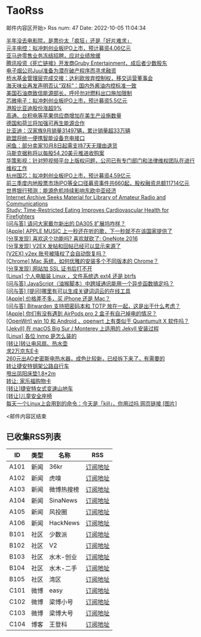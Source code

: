 # TaoRss

邮件内容区开始>
Rss num: 47  Date: 2022-10-05 11:04:34 <br/>

<a href='https://36kr.com/p/1937287369984649'>半年没去电影院，是票价太「疯狂」还是「好片难求」</a><br/>
<a href='https://36kr.com/newsflashes/1944239203273349'>元丰电控：拟冲刺创业板IPO上市，预计募资4.06亿元</a><br/>
<a href='https://36kr.com/newsflashes/1944237955385988'>亚马逊零售业务冻结招聘，应对业绩放缓</a><br/>
<a href='https://36kr.com/newsflashes/1944235187391111'>腾讯投资《死亡链接》开发商Gruby Entertainment，成后者少数股东</a><br/>
<a href='https://36kr.com/newsflashes/1944226039253632'>电子烟公司Juul准备为潜在破产程序而寻求融资</a><br/>
<a href='https://36kr.com/newsflashes/1944223950408327'>桥水基金管理层完成交接：达利欧放弃控制权，移交运营董事会</a><br/>
<a href='https://36kr.com/newsflashes/1944222649174665'>海天味业再发声明否认“双标”：国内外酱油内控标准一致</a><br/>
<a href='https://36kr.com/newsflashes/1944186484738689'>美国石油商致信能源部长，呼吁勿对燃料出口施加限制</a><br/>
<a href='https://36kr.com/newsflashes/1944184793778822'>芯微电子：拟冲刺创业板IPO上市，预计募资5.5亿元</a><br/>
<a href='https://36kr.com/newsflashes/1944183353477765'>港股比亚迪股份涨超9%</a><br/>
<a href='https://36kr.com/newsflashes/1944182573009537'>高通、台积电等苹果供应商增加在美生产设施数量</a><br/>
<a href='https://36kr.com/newsflashes/1944180319275653'>德国和荷兰将加强可再生能源合作</a><br/>
<a href='https://36kr.com/newsflashes/1944179078007433'>比亚迪：汉家族9月销量31497辆，累计销量超33万辆</a><br/>
<a href='https://36kr.com/newsflashes/1944138233072009'>欧盟将统一便携智能设备充电接口</a><br/>
<a href='https://36kr.com/newsflashes/1944137020492425'>闲鱼：部分卖家10月8日起需支持7天无理由退货</a><br/>
<a href='https://36kr.com/newsflashes/1944135705889416'>马斯克据称将以每股54.20美元推进收购案</a><br/>
<a href='https://36kr.com/newsflashes/1944131032025735'>华策影视：针对短视频平台上版权问题，公司已有专门部门和法律维权团队在进行维权工作</a><br/>
<a href='https://36kr.com/newsflashes/1944129512376710'>杭州国芯：拟冲刺创业板IPO上市，预计募资4.59亿元</a><br/>
<a href='https://36kr.com/newsflashes/1944127702616452'>前三季度内地股票市场IPO等全口径募资事件共660起，股权融资总额11714亿元</a><br/>
<a href='https://36kr.com/newsflashes/1944126690740615'>世界银行预测：能源危机持续影响东欧中亚经济</a><br/>
<a href='https://blog.archive.org/2022/10/04/internet-archive-seeks-donations-of-materials-to-build-a-digital-library-of-amateur-radio-and-communications/'>Internet Archive Seeks Material for Library of Amateur Radio and Communications</a><br/>
<a href='https://today.ucsd.edu/story/study-time-restricted-eating-improves-cardiovascular-health-for-firefighters'>Study: Time-Restricted Eating Improves Cardiovascular Health for Firefighters</a><br/>
<a href='https://www.v2ex.com/t/884701#reply0'>[问与答] 请问大家戴尔新出的 DA305 扩展坞咋样？</a><br/>
<a href='https://www.v2ex.com/t/884700#reply0'>[Apple] APPLE MUSIC 上一秒还在听的歌，下一秒就不在该国家提供了</a><br/>
<a href='https://www.v2ex.com/t/884699#reply0'>[分享发现] 喜欢这个功能吗? 喜欢就砍了: OneNote 2016</a><br/>
<a href='https://www.v2ex.com/t/884698#reply2'>[分享发现] V2EX 发帖和回帖已经可以显示来源了</a><br/>
<a href='https://www.v2ex.com/t/884697#reply1'>[V2EX] v2ex 账号被降权了会自动恢复吗？</a><br/>
<a href='https://www.v2ex.com/t/884696#reply0'>[Chrome] Mac 系统，如何优雅的安装多个不同版本的 Chrome？</a><br/>
<a href='https://www.v2ex.com/t/884694#reply5'>[分享发现] 网站加 SSL 证书后打不开</a><br/>
<a href='https://www.v2ex.com/t/884693#reply7'>[Linux] 个人电脑装 Linux ，文件系统选 ext4 还是 btrfs</a><br/>
<a href='https://www.v2ex.com/t/884692#reply0'>[问与答] JavaScript（油猴脚本）中跨域通讯能用一个异步函数搞定吗？</a><br/>
<a href='https://www.v2ex.com/t/884691#reply0'>[问与答] [提问]哪里有可以生成关键词词云的在线工具</a><br/>
<a href='https://www.v2ex.com/t/884689#reply13'>[Apple] 价格差不多，买 iPhone 还是 Mac？</a><br/>
<a href='https://www.v2ex.com/t/884687#reply18'>[问与答] Bitwarden 支持把密码本和 TOTP 放在一起，这是出于什么考虑？</a><br/>
<a href='https://www.v2ex.com/t/884686#reply2'>[Apple] 你们有没有遇到 AirPods pro 2 盒子有自己掉电的情况？</a><br/>
<a href='https://www.v2ex.com/t/884684#reply5'>[OpenWrt] win 10 和 Android 、openwrt 上有类似于 Quantumult X 软件吗？</a><br/>
<a href='https://www.v2ex.com/t/884683#reply0'>[Jekyll] 在 macOS Big Sur / Monterey 上适用的 Jekyll 安装过程</a><br/>
<a href='https://www.v2ex.com/t/884682#reply22'>[Linux] 各位 lnmp 是怎么装的</a><br/>
<a href='http://www.newsmth.net/nForum/article/SecondMarket/2069198'>[转让]转让电风扇、热水壶</a><br/>
<a href='http://www.newsmth.net/nForum/article/SecondMarket/2069197'>求2万京东E卡</a><br/>
<a href='http://www.newsmth.net/nForum/article/SecondMarket/2069194'>260元出AO史密斯电热水器，成色比较新，已经拆下来了，有需要的</a><br/>
<a href='http://www.newsmth.net/nForum/article/SecondMarket/2069192'>转让捷安特钢架公路自行车</a><br/>
<a href='http://www.newsmth.net/nForum/article/SecondMarket/2069191'>甩出凤阳床垫1.8*2m</a><br/>
<a href='http://www.newsmth.net/nForum/article/SecondMarket/2069187'>转让: 家乐福购物卡</a><br/>
<a href='http://www.newsmth.net/nForum/article/SecondMarket/2069186'>[转让]捷安特女式变速山地车</a><br/>
<a href='http://www.newsmth.net/nForum/article/SecondMarket/2069185'>[转让]儿童安全座椅</a><br/>
<a href='https://weibo.com/1088413295/M8ROCqBbe'>每天一个Linux上会用到的命令：今天是「kill」，你用过吗 网页链接 [图片]</a><br/>


<邮件内容区结束

## 已收集RSS列表

| ID | 类型 | 名称  | RSS  |
| -- | -- | -- | -- | 
| A101  | 新闻 | 36kr | [订阅地址](https://www.36kr.com/feed) |
| A102  | 新闻 | 虎嗅 | [订阅地址](https://www.huxiu.com/rss/0.xml) |
| A103  | 新闻 | 微博热搜榜 | [订阅地址](https://rsshub.app/weibo/search/hot) |
| A104  | 新闻 | SinaNews | [订阅地址](https://sina-news.vercel.app/rss.xml) |
| A105  | 新闻 | 风投圈 | [订阅地址](https://crazy.capital/feed) |
| A106  | 新闻 | HackNews | [订阅地址](https://news.ycombinator.com/rss) |
| B101  | 社区 | 少数派 | [订阅地址](https://sspai.com/feed) |
| B102  | 社区 | V2  | [订阅地址](http://www.v2ex.com/index.xml) |
| B103  | 社区 | 水木-创业  | [订阅地址](https://www.mysmth.net/nForum/rss/board-Entrepreneur) |
| B104  | 社区 | 水木-二手 | [订阅地址](https://www.mysmth.net/nForum/rss/board-SecondMarket) |
| B105  | 社区 | 湾区 | [订阅地址](https://wanqu.co/feed/) |
| C101  | 微博 | easy | [订阅地址](https://rsshub.app/weibo/user/1088413295) |
| C102  | 微博 | 梁博小号 | [订阅地址](https://rsshub.app/weibo/user/2131170823) |
| C103  | 微博 | 梁博大号 | [订阅地址](https://rsshub.app/weibo/user/1497035431) |
| C104  | 博客 | 王登科 | [订阅地址](https://greatdk.com/feed) |



